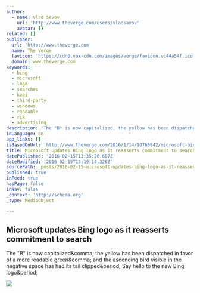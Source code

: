 ```yaml
---
author:
  - name: Vlad Savov
    url: 'http://www.theverge.com/users/vladsavov'
    avatar: {}
related: []
publisher:
  url: 'http://www.theverge.com'
  name: The Verge
  favicon: 'https://cdn0.vox-cdn.com/images/verge/favicon.vc44a54f.ico'
  domain: www.theverge.com
keywords:
  - bing
  - microsoft
  - logo
  - searches
  - kooi
  - third-party
  - windows
  - readable
  - rik
  - advertising
description: 'The "B" is now capitalized, the yellow has been dispatched in favor of a more readable green, and the ascending bird visible in the negative space has had its tail clipped. Say hello to the new Bing logo.'
inLanguage: en
app_links: []
isBasedOnUrl: 'http://www.theverge.com/2016/1/14/10766942/microsoft-bing-logo-2016-update'
title: Microsoft updates Bing logo as it reasserts commitment to search
datePublished: '2016-02-15T13:35:26.687Z'
dateModified: '2016-02-15T13:19:14.326Z'
sourcePath: _posts/2016-02-15-microsoft-updates-bing-logo-as-it-reasserts-commitment-to-se.md
published: true
inFeed: true
hasPage: false
inNav: false
_context: 'http://schema.org'
_type: MediaObject

---
```

<article style=""><h1>Microsoft updates Bing logo as it reasserts commitment to search</h1><p>The "B" is now capitalized&amp;comma; the yellow has been dispatched in favor of a more readable green&amp;comma; and the ascending bird visible in the negative space has had its tail clipped&amp;period; Say hello to the new Bing logo&amp;period;</p><img src="https://cdn0.vox-cdn.com/thumbor/YXjYr9QHFE-RwzTod9skxzYTcI0=/0x34:660x405/1600x900/cdn0.vox-cdn.com/uploads/chorus_image/image/48561927/newbing.0.0.jpg" /></article>